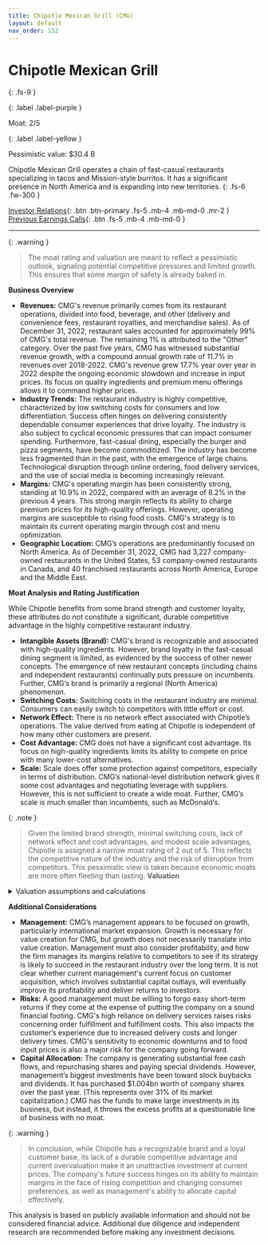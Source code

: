 ```yaml
---
title: Chipotle Mexican Grill (CMG)
layout: default
nav_order: 152
---
```


# Chipotle Mexican Grill
{: .fs-9 }

{: .label .label-purple }

Moat: 2/5

{: .label .label-yellow }

Pessimistic value: $30.4 B

Chipotle Mexican Grill operates a chain of fast-casual restaurants specializing in tacos and Mission-style burritos. It has a significant presence in North America and is expanding into new territories.
{: .fs-6 .fw-300 }

[Investor Relations](https://www.google.com/search?q=CMG+investor+relations){: .btn .btn-primary .fs-5 .mb-4 .mb-md-0 .mr-2 }
[Previous Earnings Calls](https://discountingcashflows.com/company/CMG/transcripts/){: .btn .fs-5 .mb-4 .mb-md-0 }

---

{: .warning } 
>The moat rating and valuation are meant to reflect a pessimistic outlook, signaling potential competitive pressures and limited growth. This ensures that some margin of safety is already baked in.


**Business Overview**

* **Revenues:** CMG's revenue primarily comes from its restaurant operations, divided into food, beverage, and other (delivery and convenience fees, restaurant royalties, and merchandise sales). As of December 31, 2022, restaurant sales accounted for approximately 99% of CMG's total revenue. The remaining 1% is attributed to the "Other" category. Over the past five years, CMG has witnessed substantial revenue growth, with a compound annual growth rate of 11.7% in revenues over 2018-2022. CMG's revenue grew 17.7% year over year in 2022 despite the ongoing economic slowdown and increase in input prices. Its focus on quality ingredients and premium menu offerings allows it to command higher prices.
* **Industry Trends:** The restaurant industry is highly competitive, characterized by low switching costs for consumers and low differentiation.  Success often hinges on delivering consistently dependable consumer experiences that drive loyalty. The industry is also subject to cyclical economic pressures that can impact consumer spending. Furthermore, fast-casual dining, especially the burger and pizza segments, have become commoditized. The industry has become less fragmented than in the past, with the emergence of large chains. Technological disruption through online ordering, food delivery services, and the use of social media is becoming increasingly relevant. 
* **Margins:** CMG's operating margin has been consistently strong, standing at 10.9% in 2022, compared with an average of 8.2% in the previous 4 years. This strong margin reflects its ability to charge premium prices for its high-quality offerings. However, operating margins are susceptible to rising food costs. CMG's strategy is to maintain its current operating margin through cost and menu optimization.
* **Geographic Location:** CMG’s operations are predominantly focused on North America. As of December 31, 2022, CMG had 3,227 company-owned restaurants in the United States, 53 company-owned restaurants in Canada, and 40 franchised restaurants across North America, Europe and the Middle East.

**Moat Analysis and Rating Justification**

While Chipotle benefits from some brand strength and customer loyalty, these attributes do not constitute a significant, durable competitive advantage in the highly competitive restaurant industry. 

* **Intangible Assets (Brand):** CMG's brand is recognizable and associated with high-quality ingredients. However, brand loyalty in the fast-casual dining segment is limited, as evidenced by the success of other newer concepts.  The emergence of new restaurant concepts (including chains and independent restaurants) continually puts pressure on incumbents. Further, CMG’s brand is primarily a regional (North America) phenomenon.
* **Switching Costs:** Switching costs in the restaurant industry are minimal. Consumers can easily switch to competitors with little effort or cost.
* **Network Effect:** There is no network effect associated with Chipotle’s operations. The value derived from eating at Chipotle is independent of how many other customers are present.
* **Cost Advantage:** CMG does not have a significant cost advantage.  Its focus on high-quality ingredients limits its ability to compete on price with many lower-cost alternatives.
* **Scale:** Scale does offer some protection against competitors, especially in terms of distribution.  CMG’s national-level distribution network gives it some cost advantages and negotiating leverage with suppliers. However, this is not sufficient to create a wide moat. Further, CMG’s scale is much smaller than incumbents, such as McDonald’s.

{: .note }
>  Given the limited brand strength, minimal switching costs, lack of network effect and cost advantages, and modest scale advantages, Chipotle is assigned a narrow moat rating of 2 out of 5. This reflects the competitive nature of the industry and the risk of disruption from competitors. This pessimistic view is taken because economic moats are more often fleeting than lasting.
**Valuation**

<details>
<summary>Valuation assumptions and calculations</summary>


A Discounted Cash Flow (DCF) valuation model was used. The following are the key assumptions:

* **Revenue Growth:** We assumed modest revenue growth for CMG. Using the company's data in their financial filings for CMG and their reported data in Chipotle's latest 10-Ks, we expect revenues to grow at an annual rate of 2% over the next five years. This is a conservative estimate since CMG’s annualized revenue growth has averaged 11.7% over the previous 5 years. Since the overall U.S. casual dining market is projected to grow at roughly 3.3%, we expect CMG’s revenue growth will gradually decline from 2% to the average 3.3% once the company matures in years 10+
* **Margins:**  For consistency, we have assumed that operating margins will remain constant over the next 10 years. Although management says they plan on maintaining margins at current levels (10.9%), this pessimistic view assumes that the company’s operating margin will drop to 7% by year 10.
* **Sales to Invested Capital:** Given increasing competition for market share, we are assuming that the company’s efficiency will remain constant and ROIC will drop. This means that incremental sales-to-invested capital will equal to 3. In a restaurant business, reinvestment in assets needs to be made continually to accommodate expansion. This is especially important for CMG as it continues to open new restaurants. Therefore, we will model capital expenditure for existing units as depreciation. Using CMG's annualized depreciation for 2018–2022, we have assumed a depreciation rate of 2.6% over the next 10 years.

* **Reinvestment Rate:** We forecast reinvestment in property, plant, and equipment for new units using the perpetual growth reinvestment rate equation as follows: $Reinvestment=Growth\times\frac{S/IC}{ROIC-Growth}$

In 2023, for CMG, with 13.6% ROIC, 2.0% revenue growth rate, and S/IC of 2.5, the reinvestment rate is approximately 43.1%: $2.0\times\frac{2.5}{13.6-2.0}=0.431$. The reinvestment rate will gradually decline toward 3.3%, the perpetual reinvestment rate. 

* **Cost of Equity:** We estimate CMG’s after-tax cost of debt by first obtaining the yield to maturity on its long-term debt, then we adjust the risk-free rate, the market risk premium, and the equity beta.

CMG's long-term debt is in the form of unsecured notes. These unsecured notes are rated investment grade, AAA by Moody’s. CMG’s current debt is around $3.8bn (we will ignore the minor portion of capitalized leases). Based on the yield-to-maturity on Moody’s AAA rated bonds, with duration of 20 years, we assume 4.2% yield-to-maturity. Since the yield on a 20 year U.S. treasury is around 4%, CMG’s pretax cost of debt is therefore 0.2% above the risk-free rate.

Using an equity beta of 1.28, a market risk premium of 5.5%, and a risk-free rate of 4%, the cost of equity for CMG comes to approximately 11.1%. Given a 34.1% statutory tax rate, and a marginal tax rate of 34.1%, this leads to an after tax cost of debt of 2.77% (4.2% * (1-0.341)). Combining these inputs leads to the following weighted average cost of capital.

$WACC = \frac{3.8}{3.8 + 19.5}\times 0.0277+ \frac{19.5}{3.8+19.5}\times 0.111 = 0.098$ or 9.8%

* **Probability of failure:** Since CMG is a well-established restaurant, with strong operating performance and positive cash flows, the likelihood of the company failing in the next 10 years is low. However, given the current macroeconomic uncertainty and the fact that CMG is in a highly competitive industry, we have conservatively assigned it a 2% risk of failure. 

* **Liquidation value** in case of failure: We have assumed conservatively that the proceeds from liquidation would be around 10% of its present value.

* **Terminal value:** Given our assumption that operating margins and sales-to-invested capital will stabilize after 10 years, we have assumed a 3.3% terminal growth rate and a return on new invested capital equal to the cost of capital (WACC) of 9.8%

$Terminal \ Value = \frac{EBIT_{\ terminal \ year}*(1-Tax)*(1 - Reinvestment)}{WACC – Growth}$

$Terminal \ Value = \frac{825.05*(1-0.341)*(1-0.033)}{0.098 – 0.033} = \$4,946 \ million$


**DCF Valuation**

<center>

| Revenue   | Operating Margin | EBIT        | Tax Rate | After-Tax EBIT | Reinvestment | FCF        | Cost of Capital | PV          |
| :-------- | :--------------- | :---------- | :------- | :------------ | :----------- | :---------- | :------------ | :----------- |
| $27,555   | 10.9%            | $3,003      | 34.1%   | $1,981        | $586         | $1,395      | 9.8%          | $1,272       |
| $28,106   | 10.7%            | $3,006      | 34.1%   | $1,983        | $571         | $1,412      | 9.5%          | $1,298       |
| $28,668   | 14.7%            | $4,212      | 34.1%   | $2,776        | $887         | $1,889      | 9.2%          | $1,512       |
| $29,242   | 14.4%            | $4,213      | 34.1%   | $2,777        | $887         | $1,890      | 8.9%          | $1,520       |
| $29,828   | 15%             | $4,474      | 22.1%   | $3,496        | $903         | $2,593      | 8.6%          | $1,861       |
| $30,427   | 15%             | $4,564      | 21.1%   | $3,597        | $903         | $2,694      | 8.3%          | $1,869       |
| $31,039   | 15%             | $4,656      | 21%    | $3,680        | $915         | $2,765      | 8%           | $1,877       |
| $31,665   | 15%             | $4,749      | 21%    | $3,761        | $938         | $2,823      | 7.7%          | $1,885       |

</center>

* **Present value of cash flows:** $21,105 million

* **Terminal Value:** $4,946 million
$Discounted \ Terminal \ Value=Terminal \ value/ (1 + cost \ of \ capital)^n$

$Discounted \ Terminal \ Value = 4,946/1.098^{10} = \$1,910$ million

* **Value of operating assets (business):** $21,105 + $1,910 = \$23,015 million

* **Value of nonoperating assets:** We use CMG's current nonoperating assets. $823 million in cash.

* **Value of Debt:** From company annual filings we use the company's year-end debt value.  We can value debt at its present value rather than book value, but using book value is also a reasonable choice. $3.8 Billion

* **Value of Equity:** \$23.015 + 0.823 - 3.8 = $20.038 Billion

* **Number of shares outstanding:** $120.06 million

* **Value per share:** $20.038 billion / $120.06 million = \$167/share. Given current market price of $1704, CMG's shares look slightly overvalued.


</details>



**Additional Considerations**

* **Management:** CMG’s management appears to be focused on growth, particularly international market expansion.  Growth is necessary for value creation for CMG, but growth does not necessarily translate into value creation. Management must also consider profitability, and how the firm manages its margins relative to competitors to see if its strategy is likely to succeed in the restaurant industry over the long term. It is not clear whether current management's current focus on customer acquisition, which involves substantial capital outlays, will eventually improve its profitability and deliver returns to investors.
* **Risks:** A good management must be willing to forgo easy short-term returns if they come at the expense of putting the company on a sound financial footing.  CMG's high reliance on delivery services raises risks concerning order fulfillment and fulfillment costs. This also impacts the customer’s experience due to increased delivery costs and longer delivery times. CMG's sensitivity to economic downturns and to food input prices is also a major risk for the company going forward.
* **Capital Allocation:** The company is generating substantial free cash flows, and repurchasing shares and paying special dividends. However, management’s biggest investments have been toward stock buybacks and dividends.  It has purchased $1.004bn worth of company shares over the past year. (This represents over 31% of its market capitalization.) CMG has the funds to make large investments in its business, but instead, it throws the excess profits at a questionable line of business with no moat.

{: .warning }
>  In conclusion, while Chipotle has a recognizable brand and a loyal customer base, its lack of a durable competitive advantage and current overvaluation make it an unattractive investment at current prices. The company's future success hinges on its ability to maintain margins in the face of rising competition and changing consumer preferences, as well as management's ability to allocate capital effectively.

This analysis is based on publicly available information and should not be considered financial advice.  Additional due diligence and independent research are recommended before making any investment decisions.